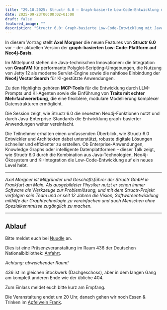 ```yaml
---
title: "29.10.2025: Structr 6.0 – Graph-basierte Low-Code-Entwicklung mit Java-Power und KI-Integration"
date: 2025-09-23T00:00:02+01:00
draft: false
featured_image: ""
description: "Structr 6.0: Graph-basierte Low-Code-Entwicklung mit Java-Power und KI-Integration"
---
```


In diesem Vortrag stellt **Axel Morgner** die neuen Features von **Structr 6.0** vor – der aktuellen Version der **graph-basierten Low-Code-Plattform auf Neo4j-Basis**.

Im Mittelpunkt stehen die Java-technischen Innovationen: die Integration von **GraalVM** für performante Polyglot-Scripting-Umgebungen, die Nutzung von Jetty 12 als moderne Servlet-Engine sowie die nahtlose Einbindung der **Neo4j Vector Search** für KI-gestützte Anwendungen.

Zu den Highlights gehören **MCP-Tools** für die Entwicklung durch LLM-Prompts und KI-Agenten sowie die Einführung von **Traits mit echter Mehrfachvererbung**, die eine flexiblere, modulare Modellierung komplexer Datenstrukturen ermöglicht.  

Die Session zeigt, wie Structr 6.0 die neuesten Neo4j-Funktionen nutzt und durch Java-Enterprise-Standards die Entwicklung graph-basierter Anwendungen weiter vereinfacht.  

Die Teilnehmer erhalten einen umfassenden Überblick, wie Structr 6.0 Entwickler und Architekten dabei unterstützt, robuste digitale Lösungen schneller und effizienter zu erstellen. Ob Enterprise-Anwendungen, Knowledge Graphs oder intelligente Datenplattformen – dieser Talk zeigt, wie Structr 6.0 durch die Kombination aus Java-Technologien, Neo4j-Ökosystem und KI-Integration die Low-Code-Entwicklung auf ein neues Level hebt.

---

_Axel Morgner ist Mitgründer und Geschäftsführer der Structr GmbH in Frankfurt am Main. Als ausgebildeter Physiker nutzt er schon immer Software als Werkzeuge zur Problemlösung, und mit dem Structr-Projekt verfolgen sein Team und er seit 12 Jahren die Vision, Softwareentwicklung mithilfe der Graphtechnologie zu vereinfachen und auch Menschen ohne Spezialkenntnisse zugänglich zu machen._

---

## Ablauf 

Bitte meldet euch bei [Nuudle](https://nuudel.digitalcourage.de/4RpEhvRGnzH4GVTt) an.


Dies ist eine Präsenzveranstaltung im Raum 436 der Deutschen Nationalbibliothek: [Anfahrt](https://www.dnb.de/DE/Benutzung/Frankfurt/frankfurt_node.html#doc57382bodyText5).  

_Achtung: abweichender Raum!_

436 ist im gleichen Stockwerk (Dachgeschoss), aber in dem langen Gang am komplett anderen Ende wie der übliche 404.

Zum Einlass meldet euch bitte kurz am Empfang.

Die Veranstaltung endet um 20 Uhr, danach gehen wir noch Essen & Trinken im [Apfelwein Frank](https://www.apfelweinwirtschaft-frank.de/).
